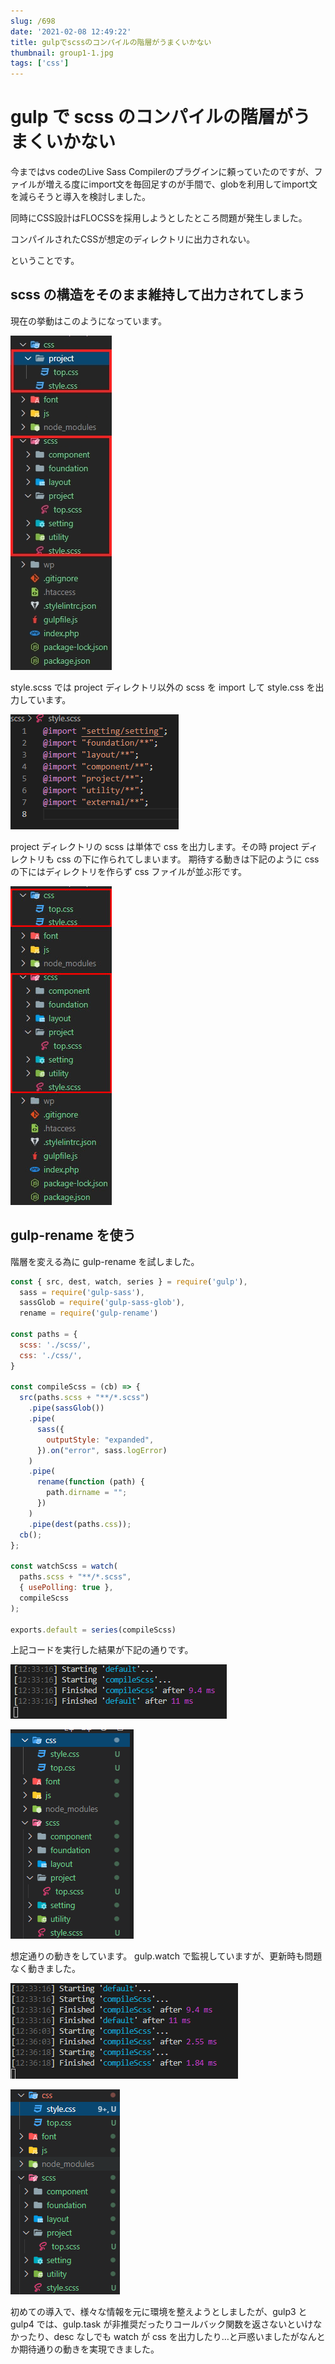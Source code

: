 ```yaml
---
slug: /698
date: '2021-02-08 12:49:22'
title: gulpでscssのコンパイルの階層がうまくいかない
thumbnail: group1-1.jpg
tags: ['css']
---
```


# gulp で scss のコンパイルの階層がうまくいかない

今まではvs codeのLive Sass Compilerのプラグインに頼っていたのですが、ファイルが増える度にimport文を毎回足すのが手間で、globを利用してimport文を減らそうと導入を検討しました。

同時にCSS設計はFLOCSSを採用しようとしたところ問題が発生しました。

コンパイルされたCSSが想定のディレクトリに出力されない。

ということです。

## scss の構造をそのまま維持して出力されてしまう

現在の挙動はこのようになっています。


![image](../../../../images/2021/02/1.jpg)

style.scss では project ディレクトリ以外の scss を import して style.css を出力しています。

![image](../../../../images/2021/02/image-4.png)

project ディレクトリの scss は単体で css を出力します。その時 project ディレクトリも css の下に作られてしまいます。
期待する動きは下記のように css の下にはディレクトリを作らず css ファイルが並ぶ形です。

![image](../../../../images/2021/02/1-6.jpg)

## gulp-rename を使う

階層を変える為に gulp-rename を試しました。

```javascript
const { src, dest, watch, series } = require('gulp'),
  sass = require('gulp-sass'),
  sassGlob = require('gulp-sass-glob'),
  rename = require('gulp-rename')

const paths = {
  scss: './scss/',
  css: './css/',
}

const compileScss = (cb) => {
  src(paths.scss + "**/*.scss")
    .pipe(sassGlob())
    .pipe(
      sass({
        outputStyle: "expanded",
      }).on("error", sass.logError)
    )
    .pipe(
      rename(function (path) {
        path.dirname = "";
      })
    )
    .pipe(dest(paths.css));
  cb();
};

const watchScss = watch(
  paths.scss + "**/*.scss",
  { usePolling: true },
  compileScss
);

exports.default = series(compileScss)
```

上記コードを実行した結果が下記の通りです。

![](../../../../images/2021/02/image.png)

![](../../../../images/2021/02/image-1.png)

想定通りの動きをしています。
gulp.watch で監視していますが、更新時も問題なく動きました。

![image](../../../../images/2021/02/image-2.png)

![image](../../../../images/2021/02/image-3.png)

初めての導入で、様々な情報を元に環境を整えようとしましたが、gulp3 と gulp4 では、gulp.task が非推奨だったりコールバック関数を返さないといけなかったり、desc なしでも watch が css を出力したり…と戸惑いましたがなんとか期待通りの動きを実現できました。
